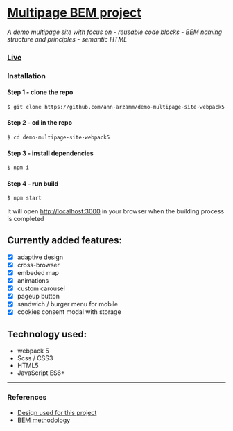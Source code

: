 # [Multipage BEM project](https://pp-dsi-company-website.vercel.app/)

*A demo multipage site with focus on*
*- reusable code blocks*
*- BEM naming structure and principles*
*- semantic HTML*


### [Live](https://pp-dsi-company-website.vercel.app/)

### Installation

#### Step 1 - clone the repo 
```bash
$ git clone https://github.com/ann-arzamm/demo-multipage-site-webpack5
```

#### Step 2 - cd in the repo

```bash
$ cd demo-multipage-site-webpack5
```

#### Step 3 - install dependencies

```bash
$ npm i
```

#### Step 4 - run build

```bash
$ npm start
```

It will open [http://localhost:3000](http://localhost:3000) in your browser when the building process is completed

## Currently added features:
- [x] adaptive design  
- [x] cross-browser  
- [x] embeded map  
- [x] animations  
- [x] custom carousel  
- [x] pageup button  
- [x] sandwich / burger menu for mobile  
- [x] cookies consent modal with storage    

## Technology used:
- webpack 5
- Scss / CSS3
- HTML5
- JavaScript ES6+

---
### References
- [Design used for this project](https://www.figma.com/community/file/926751902178790221)  
- [BEM methodology](http://getbem.com/)
